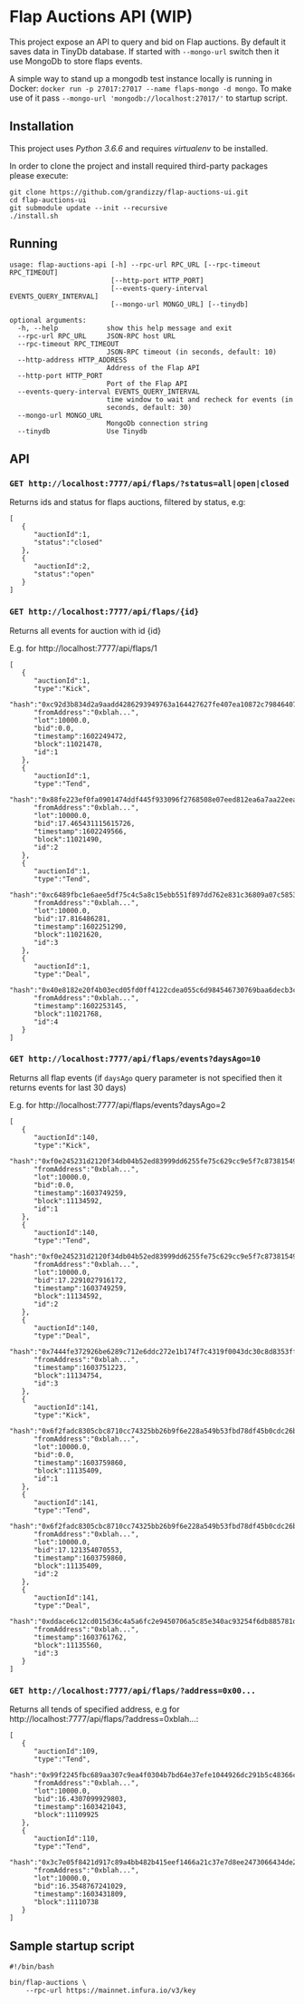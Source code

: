 # Flap Auctions API (WIP)

This project expose an API to query and bid on Flap auctions.
By default it saves data in TinyDb database. If started with `--mongo-url` switch then it use MongoDb to store flaps events.

A simple way to stand up a mongodb test instance locally is running in Docker: `docker run -p 27017:27017 --name flaps-mongo -d mongo`.
To make use of it pass `--mongo-url 'mongodb://localhost:27017/'` to startup script.


## Installation

This project uses *Python 3.6.6* and requires *virtualenv* to be installed.

In order to clone the project and install required third-party packages please execute:
```
git clone https://github.com/grandizzy/flap-auctions-ui.git
cd flap-auctions-ui
git submodule update --init --recursive
./install.sh
```

## Running

```
usage: flap-auctions-api [-h] --rpc-url RPC_URL [--rpc-timeout RPC_TIMEOUT]
                         [--http-port HTTP_PORT]
                         [--events-query-interval EVENTS_QUERY_INTERVAL]
                         [--mongo-url MONGO_URL] [--tinydb]

optional arguments:
  -h, --help            show this help message and exit
  --rpc-url RPC_URL     JSON-RPC host URL
  --rpc-timeout RPC_TIMEOUT
                        JSON-RPC timeout (in seconds, default: 10)
  --http-address HTTP_ADDRESS
                        Address of the Flap API
  --http-port HTTP_PORT
                        Port of the Flap API
  --events-query-interval EVENTS_QUERY_INTERVAL
                        time window to wait and recheck for events (in
                        seconds, default: 30)
  --mongo-url MONGO_URL
                        MongoDb connection string
  --tinydb              Use Tinydb
```

## API

### `GET http://localhost:7777/api/flaps/?status=all|open|closed`

Returns ids and status for flaps auctions, filtered by status, e.g:

```
[
   {
      "auctionId":1,
      "status":"closed"
   },
   {
      "auctionId":2,
      "status":"open"
   }
]
```

### `GET http://localhost:7777/api/flaps/{id}`

Returns all events for auction with id {id}

E.g. for http://localhost:7777/api/flaps/1

```
[
   {
      "auctionId":1,
      "type":"Kick",
      "hash":"0xc92d3b834d2a9aadd4286293949763a164427627fe407ea10872c7984640788b",
      "fromAddress":"0xblah...",
      "lot":10000.0,
      "bid":0.0,
      "timestamp":1602249472,
      "block":11021478,
      "id":1
   },
   {
      "auctionId":1,
      "type":"Tend",
      "hash":"0x88fe223ef0fa0901474ddf445f933096f2768508e07eed812ea6a7aa22eea2dc",
      "fromAddress":"0xblah...",
      "lot":10000.0,
      "bid":17.465431115615726,
      "timestamp":1602249566,
      "block":11021490,
      "id":2
   },
   {
      "auctionId":1,
      "type":"Tend",
      "hash":"0xc6489fbc1e6aee5df75c4c5a8c15ebb551f897dd762e831c36809a07c585303e",
      "fromAddress":"0xblah...",
      "lot":10000.0,
      "bid":17.816486281,
      "timestamp":1602251290,
      "block":11021620,
      "id":3
   },
   {
      "auctionId":1,
      "type":"Deal",
      "hash":"0x40e8182e20f4b03ecd05fd0ff4122cdea055c6d984546730769baa6decb3cc0c",
      "fromAddress":"0xblah...",
      "timestamp":1602253145,
      "block":11021768,
      "id":4
   }
]

```

### `GET http://localhost:7777/api/flaps/events?daysAgo=10`

Returns all flap events (if `daysAgo` query parameter is not specified then it returns events for last 30 days)

E.g. for http://localhost:7777/api/flaps/events?daysAgo=2

```
[
   {
      "auctionId":140,
      "type":"Kick",
      "hash":"0xf0e245231d2120f34db04b52ed83999dd6255fe75c629cc9e5f7c87381549d70",
      "fromAddress":"0xblah...",
      "lot":10000.0,
      "bid":0.0,
      "timestamp":1603749259,
      "block":11134592,
      "id":1
   },
   {
      "auctionId":140,
      "type":"Tend",
      "hash":"0xf0e245231d2120f34db04b52ed83999dd6255fe75c629cc9e5f7c87381549d70",
      "fromAddress":"0xblah...",
      "lot":10000.0,
      "bid":17.2291027916172,
      "timestamp":1603749259,
      "block":11134592,
      "id":2
   },
   {
      "auctionId":140,
      "type":"Deal",
      "hash":"0x7444fe372926be6289c712e6ddc272e1b174f7c4319f0043dc30c8d8353ff92a",
      "fromAddress":"0xblah...",
      "timestamp":1603751223,
      "block":11134754,
      "id":3
   },
   {
      "auctionId":141,
      "type":"Kick",
      "hash":"0x6f2fadc8305cbc8710cc74325bb26b9f6e228a549b53fbd78df45b0cdc26b565",
      "fromAddress":"0xblah...",
      "lot":10000.0,
      "bid":0.0,
      "timestamp":1603759860,
      "block":11135409,
      "id":1
   },
   {
      "auctionId":141,
      "type":"Tend",
      "hash":"0x6f2fadc8305cbc8710cc74325bb26b9f6e228a549b53fbd78df45b0cdc26b565",
      "fromAddress":"0xblah...",
      "lot":10000.0,
      "bid":17.121354070553,
      "timestamp":1603759860,
      "block":11135409,
      "id":2
   },
   {
      "auctionId":141,
      "type":"Deal",
      "hash":"0xddace6c12cd015d36c4a5a6fc2e9450706a5c85e340ac93254f6db885781dcf4",
      "fromAddress":"0xblah...",
      "timestamp":1603761762,
      "block":11135560,
      "id":3
   }
]

```

### `GET http://localhost:7777/api/flaps/?address=0x00...`

Returns all tends of specified address, e.g for http://localhost:7777/api/flaps/?address=0xblah...:

```
[
   {
      "auctionId":109,
      "type":"Tend",
      "hash":"0x99f2245fbc689aa307c9ea4f0304b7bd64e37efe1044926dc291b5c48366c8bc",
      "fromAddress":"0xblah...",
      "lot":10000.0,
      "bid":16.4307099929803,
      "timestamp":1603421043,
      "block":11109925
   },
   {
      "auctionId":110,
      "type":"Tend",
      "hash":"0x3c7e05f8421d917c89a4bb482b415eef1466a21c37e7d8ee2473066434de20ab",
      "fromAddress":"0xblah...",
      "lot":10000.0,
      "bid":16.3548767241029,
      "timestamp":1603431809,
      "block":11110738
   }
]
```

## Sample startup script

```
#!/bin/bash

bin/flap-auctions \
    --rpc-url https://mainnet.infura.io/v3/key
```

